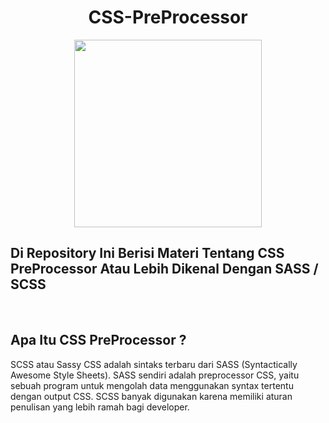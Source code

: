 <h1 align="center">CSS-PreProcessor</h1>
<p align="center"><img src="https://upload.wikimedia.org/wikipedia/commons/9/96/Sass_Logo_Color.svg" width="300px" height="300px"/><p>
<h2>Di Repository Ini Berisi Materi Tentang CSS PreProcessor Atau Lebih Dikenal Dengan SASS / SCSS</h2>
<br>
<h2>Apa Itu CSS PreProcessor ?</h2>
<p font-family="montserrat">SCSS atau Sassy CSS adalah sintaks terbaru dari SASS (Syntactically Awesome Style Sheets). SASS sendiri adalah preprocessor CSS, yaitu sebuah program untuk mengolah data menggunakan syntax tertentu dengan output CSS. SCSS banyak digunakan karena memiliki aturan penulisan yang lebih ramah bagi developer.</P>
